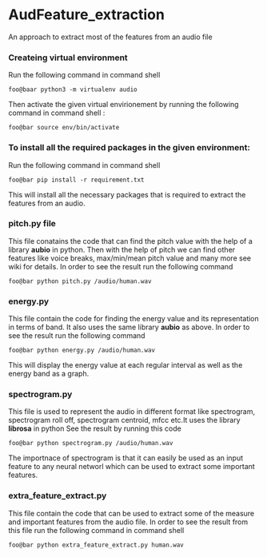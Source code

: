 # AudFeature_extraction
An approach to extract most of the features from an audio file

### Createing virtual environment
 Run the following command in command shell
```
foo@baar python3 -m virtualenv audio
```
 Then activate the given virtual envirionement by running the following command in command shell :
```
foo@bar source env/bin/activate
```

### To install all the required packages in the given environment:
 Run the following command in command shell
```
foo@bar pip install -r requirement.txt
```
This will install all the necessary packages that is required to extract the features from an audio.

### pitch.py file

This file conatains the code that can find the pitch value with the help of a library **aubio** in python.
Then with the help of pitch we can find other features like voice breaks, max/min/mean pitch value and many more see
wiki for details.
In order to see the result run the following command
```
foo@bar python pitch.py /audio/human.wav
```

### energy.py

This file contain the code for finding the energy value and its representation in terms of band.
It also uses the same library **aubio** as above.
In order to see the result run the following command
```
foo@bar python energy.py /audio/human.wav
```
This will display the energy value at each regular interval as well as the energy band as a graph.

### spectrogram.py

This file is used to represent the audio in different format like spectrogram, spectrogram roll off, spectrogram centroid,
mfcc etc.It uses the library **librosa** in python
See the result by running this code
```
foo@bar python spectrogram.py /audio/human.wav
```
The importnace of spectrogram is that it can easily be used as an input feature to any neural networl which can be used to extract some important features.

### extra_feature_extract.py

This file contain the code that can be used to extract some of the measure and important features from the audio file.
In order to see the result from this file run the following command in command shell
```
foo@bar python extra_feature_extract.py human.wav
```
